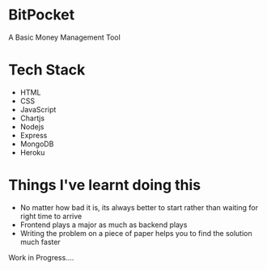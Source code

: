 # BitPocket

A Basic Money Management Tool

# Tech Stack
* HTML
* CSS
* JavaScript
* Chartjs
* Nodejs
* Express
* MongoDB
* Heroku

# Things I've learnt doing this 

* No matter how bad it is, its always better to start rather than waiting for right time to arrive
* Frontend plays a major as much as backend plays
* Writing the problem on a piece of paper helps you to find the solution much faster

Work in Progress....

